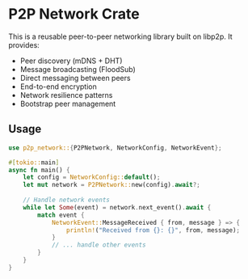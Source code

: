 # P2P Network Crate

This is a reusable peer-to-peer networking library built on libp2p. It provides:

- Peer discovery (mDNS + DHT)
- Message broadcasting (FloodSub)
- Direct messaging between peers
- End-to-end encryption
- Network resilience patterns
- Bootstrap peer management

## Usage

```rust
use p2p_network::{P2PNetwork, NetworkConfig, NetworkEvent};

#[tokio::main]
async fn main() {
    let config = NetworkConfig::default();
    let mut network = P2PNetwork::new(config).await?;
    
    // Handle network events
    while let Some(event) = network.next_event().await {
        match event {
            NetworkEvent::MessageReceived { from, message } => {
                println!("Received from {}: {}", from, message);
            }
            // ... handle other events
        }
    }
}
```